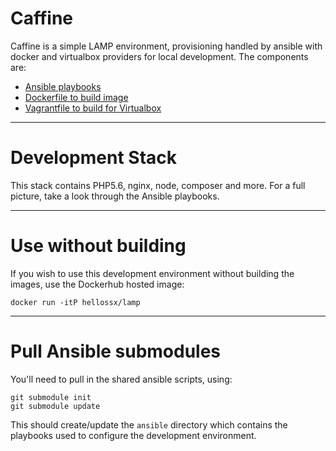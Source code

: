 # Caffine
Caffine is a simple LAMP environment, provisioning handled by ansible with docker 
and virtualbox providers for local development. The components are:
  
  - [Ansible playbooks](https://github.com/ssx/caffine-ansible)
  - [Dockerfile to build image](https://github.com/ssx/caffine-docker)
  - [Vagrantfile to build for Virtualbox](https://github.com/ssx/caffine-virtualbox)
        
---

# Development Stack
This stack contains PHP5.6, nginx, node, composer and more. For a full picture, 
take a look through the Ansible playbooks.

---

# Use without building
If you wish to use this development environment without building the images, use the 
Dockerhub hosted image:
 
    docker run -itP hellossx/lamp 
 
---

# Pull Ansible submodules
You'll need to pull in the shared ansible scripts, using:

    git submodule init
    git submodule update


This should create/update the `ansible` directory which contains the playbooks 
used to configure the development environment.
